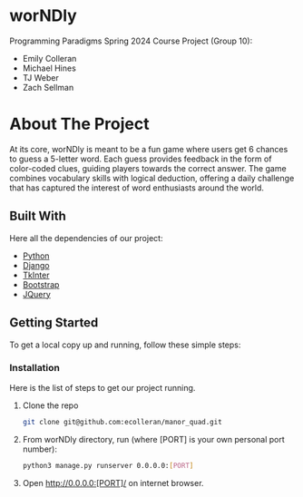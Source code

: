 # worNDly
Programming Paradigms Spring 2024 Course Project (Group 10):
* Emily Colleran
* Michael Hines
* TJ Weber
* Zach Sellman

# About The Project

At its core, worNDly is meant to be a fun game where users get 6 chances to guess a 5-letter word. Each guess provides feedback in the form of color-coded clues, guiding players towards the correct answer. The game combines vocabulary skills with logical deduction, offering a daily challenge that has captured the interest of word enthusiasts around the world.

## Built With
Here all the dependencies of our project:

* [Python](https://www.python.org/)
* [Django](https://www.djangoproject.com/)
* [TkInter](https://docs.python.org/3/library/tkinter.html)
* [Bootstrap](https://getbootstrap.com)
* [JQuery](https://jquery.com)



## Getting Started

To get a local copy up and running, follow these simple steps:

### Installation

Here is the list of steps to get our project running.

1. Clone the repo
   ```sh
   git clone git@github.com:ecolleran/manor_quad.git
   ```
2. From worNDly directory, run (where [PORT] is your own personal port number):
   ```sh
   python3 manage.py runserver 0.0.0.0:[PORT]
   ```
3. Open http://0.0.0.0:[PORT]/ on internet browser.
